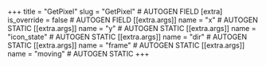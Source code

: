 +++
title = "GetPixel"
slug = "GetPixel" # AUTOGEN FIELD
[extra]
is_override = false # AUTOGEN FIELD
[[extra.args]]
name = "x" # AUTOGEN STATIC
[[extra.args]]
name = "y" # AUTOGEN STATIC
[[extra.args]]
name = "icon_state" # AUTOGEN STATIC
[[extra.args]]
name = "dir" # AUTOGEN STATIC
[[extra.args]]
name = "frame" # AUTOGEN STATIC
[[extra.args]]
name = "moving" # AUTOGEN STATIC
+++